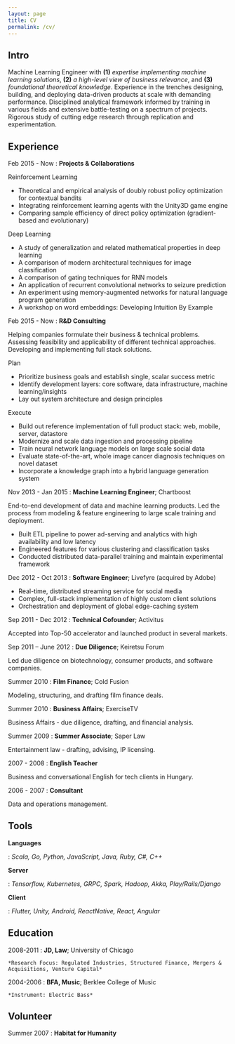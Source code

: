 ```yaml
---
layout: page
title: CV
permalink: /cv/
---
```


Intro
------------

Machine Learning Engineer with **(1)** *expertise implementing machine learning solutions*, **(2)** *a high-level view of business relevance*, and **(3)** *foundational theoretical knowledge*. Experience in the trenches designing, building, and deploying data-driven products at scale with demanding performance. Disciplined analytical framework informed by training in various fields and extensive battle-testing on a spectrum of projects. Rigorous study of cutting edge research through replication and experimentation.

Experience
------------
Feb 2015 - Now
: **Projects & Collaborations**

Reinforcement Learning
* Theoretical and empirical analysis of doubly robust policy optimization for contextual bandits
* Integrating reinforcement learning agents with the Unity3D game engine
* Comparing sample efficiency of direct policy optimization (gradient-based and evolutionary)

Deep Learning
* A study of generalization and related mathematical properties in deep learning
* A comparison of modern architectural techniques for image classification
* A comparison of gating techniques for RNN models
* An application of recurrent convolutional networks to seizure prediction
* An experiment using memory-augmented networks for natural language program generation
* A workshop on word embeddings: Developing Intuition By Example

Feb 2015 - Now
: **R&D Consulting**

Helping companies formulate their business & technical problems. Assessing feasibility and applicability of different technical approaches. Developing and implementing full stack solutions.

Plan
* Prioritize business goals and establish single, scalar success metric
* Identify development layers: core software, data infrastructure, machine learning/insights
* Lay out system architecture and design principles

Execute
* Build out reference implementation of full product stack: web, mobile, server, datastore
* Modernize and scale data ingestion and processing pipeline
* Train neural network language models on large scale social data
* Evaluate state-of-the-art, whole image cancer diagnosis techniques on novel dataset
* Incorporate a knowledge graph into a hybrid language generation system

Nov 2013 - Jan 2015
: **Machine Learning Engineer**; Chartboost

End-to-end development of data and machine learning products. Led the process from modeling & feature engineering to large scale training and deployment.

* Built ETL pipeline to power ad-serving and analytics with high availability and low latency
* Engineered features for various clustering and classification tasks
* Conducted distributed data-parallel training and maintain experimental framework

Dec 2012 - Oct 2013
: **Software Engineer**; Livefyre (acquired by Adobe)

* Real-time, distributed streaming service for social media
* Complex, full-stack implementation of highly custom client solutions
* Orchestration and deployment of global edge-caching system

Sep 2011 - Dec 2012
: **Technical Cofounder**; Activitus

Accepted into Top-50 accelerator and launched product in several markets.

Sep 2011 – June 2012
: **Due Diligence**; Keiretsu Forum

Led due diligence on biotechnology, consumer products, and software companies.

Summer 2010
: **Film Finance**; Cold Fusion

Modeling, structuring, and drafting film finance deals.

Summer 2010
: **Business Affairs**; ExerciseTV

Business Affairs - due diligence, drafting, and financial analysis.

Summer 2009
: **Summer Associate**; Saper Law

Entertainment law - drafting, advising, IP licensing.

2007 - 2008
: **English Teacher**

Business and conversational English for tech clients in Hungary.

2006 - 2007
: **Consultant**

Data and operations management.

Tools
------------

**Languages**

: *Scala, Go, Python, JavaScript, Java, Ruby, C#, C++*

**Server**

: *Tensorflow, Kubernetes, GRPC, Spark, Hadoop, Akka, Play/Rails/Django*

**Client**

: *Flutter, Unity, Android, ReactNative, React, Angular*


Education
------------

2008-2011
:   **JD, Law**; University of Chicago

    *Research Focus: Regulated Industries, Structured Finance, Mergers & Acquisitions, Venture Capital*

2004-2006
:   **BFA, Music**; Berklee College of Music

    *Instrument: Electric Bass*


Volunteer
------------

Summer 2007
: **Habitat for Humanity**
